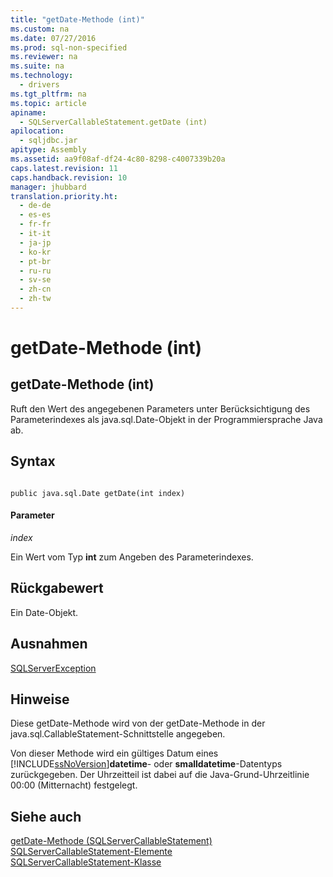 ```yaml
---
title: "getDate-Methode (int)"
ms.custom: na
ms.date: 07/27/2016
ms.prod: sql-non-specified
ms.reviewer: na
ms.suite: na
ms.technology: 
  - drivers
ms.tgt_pltfrm: na
ms.topic: article
apiname: 
  - SQLServerCallableStatement.getDate (int)
apilocation: 
  - sqljdbc.jar
apitype: Assembly
ms.assetid: aa9f08af-df24-4c80-8298-c4007339b20a
caps.latest.revision: 11
caps.handback.revision: 10
manager: jhubbard
translation.priority.ht: 
  - de-de
  - es-es
  - fr-fr
  - it-it
  - ja-jp
  - ko-kr
  - pt-br
  - ru-ru
  - sv-se
  - zh-cn
  - zh-tw
---
```

# getDate-Methode (int)
    
## getDate\-Methode \(int\)  
 Ruft den Wert des angegebenen Parameters unter Berücksichtigung des Parameterindexes als java.sql.Date\-Objekt in der Programmiersprache Java ab.  
  
## Syntax  
  
```  
  
public java.sql.Date getDate(int index)  
```  
  
#### Parameter  
 *index*  
  
 Ein Wert vom Typ **int** zum Angeben des Parameterindexes.  
  
## Rückgabewert  
 Ein Date\-Objekt.  
  
## Ausnahmen  
 [SQLServerException](../content/SQLServerException-Class.md)  
  
## Hinweise  
 Diese getDate\-Methode wird von der getDate\-Methode in der java.sql.CallableStatement\-Schnittstelle angegeben.  
  
 Von dieser Methode wird ein gültiges Datum eines [!INCLUDE[ssNoVersion](../content/includes/ssNoVersion_md.md)]**datetime**\- oder **smalldatetime**\-Datentyps zurückgegeben. Der Uhrzeitteil ist dabei auf die Java\-Grund\-Uhrzeitlinie 00:00 \(Mitternacht\) festgelegt.  
  
## Siehe auch  
 [getDate-Methode &#40;SQLServerCallableStatement&#41;](../content/getDate-Method--SQLServerCallableStatement-.md)   
 [SQLServerCallableStatement-Elemente](../content/SQLServerCallableStatement-Members.md)   
 [SQLServerCallableStatement-Klasse](../content/SQLServerCallableStatement-Class.md)  
  
  